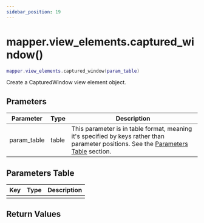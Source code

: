 ```yaml
---
sidebar_position: 19
---
```


# mapper.view_elements.captured_window()
```lua
mapper.view_elements.captured_window(param_table)
```
Create a CapturedWindow view element object.


## Prameters
|Parameter|Type|Description|
|-|-|-|
|param_table|table|This parameter is in table format, meaning it's specified by keys rather than parameter positions. See the [Parameters Table](#parameters-table) section.|


## Parameters Table
|Key|Type|Description|
|-|-|-|
| | | |


## Return Values
